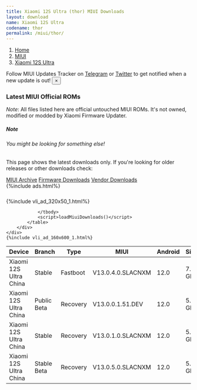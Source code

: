 ```yaml
---
title: Xiaomi 12S Ultra (thor) MIUI Downloads
layout: download
name: Xiaomi 12S Ultra
codename: thor
permalink: /miui/thor/
---
```

<nav aria-label="breadcrumb">
    <ol class="breadcrumb">
        <li class="breadcrumb-item"><a href="/">Home</a></li>
        <li class="breadcrumb-item"><a href="/miui/">MIUI</a></li>
        <li class="breadcrumb-item active" aria-current="page"><a href="/miui/thor/">Xiaomi 12S Ultra</a></li>
    </ol>
</nav>
<div class="alert alert-primary alert-dismissible fade show" role="alert">
    Follow MIUI Updates Tracker on <a href="https://t.me/MIUIUpdatesTracker" class="alert-link">Telegram</a>
     or <a href="https://twitter.com/MiFwUpdater" class="alert-link">Twitter</a> to get notified when a new update is out!
    <button type="button" class="close" data-dismiss="alert" aria-label="Close">
        <span aria-hidden="true">&times;</span>
    </button>
</div>

### Latest MIUI Official ROMs
*Note*: All files listed here are official untouched MIUI ROMs. It's not owned, modified or modded by Xiaomi Firmware Updater.
<div class="card">
  <div class="card-body">
    <h5 class="card-title">Note</h5>
    <h6 class="card-subtitle mb-2 text-muted">You might be looking for something else!</h6>
    <p class="card-text">This page shows the latest downloads only.
     If you're looking for older releases or other downloads check:</p>
    <a href="/archive/miui/thor/" class="card-link">MIUI Archive</a>
    <a href="/firmware/thor/" class="card-link">Firmware Downloads</a>
    <a href="/vendor/thor/" class="card-link">Vendor Downloads</a>
  </div>
</div>
{%include ads.html%}
<div class="row justify-content-center">
    <div class="col-10">
        <div class="table-responsive-md" style="margin-top: 25px;">
            {%include vli_ad_320x50_1.html%}
            <table id="miui" class="display dt-responsive nowrap compact table table-striped table-hover table-sm">
                <thead class="thead-dark">
                    <tr>
                        <th data-ref="device">Device</th>
                        <th data-ref="branch">Branch</th>
                        <th data-ref="type">Type</th>
                        <th data-ref="miui">MIUI</th>
                        <th data-ref="android">Android</th>
                        <th data-ref="size">Size</th>
                        <th data-ref="size">Date</th>
                        <th data-ref="link">Link</th>
                    </tr>
                </thead>
                <tbody>
                <tr><td>Xiaomi 12S Ultra China</td><td>Stable</td><td>Fastboot</td><td>V13.0.4.0.SLACNXM</td><td>12.0</td><td>7.6 GB</td><td>2022-07-08</td><td><a href="/miui/thor/stable/V13.0.4.0.SLACNXM/">Download</a></td></tr>
<tr><td>Xiaomi 12S Ultra China</td><td>Public Beta</td><td>Recovery</td><td>V13.0.0.1.51.DEV</td><td>12.0</td><td>5.6 GB</td><td>2022-07-22</td><td><a href="/miui/thor/public beta/V13.0.0.1.51.DEV/">Download</a></td></tr>
<tr><td>Xiaomi 12S Ultra China</td><td>Stable</td><td>Recovery</td><td>V13.0.1.0.SLACNXM</td><td>12.0</td><td>5.6 GB</td><td>2022-07-05</td><td><a href="/miui/thor/stable/V13.0.1.0.SLACNXM/">Download</a></td></tr>
<tr><td>Xiaomi 12S Ultra China</td><td>Stable Beta</td><td>Recovery</td><td>V13.0.5.0.SLACNXM</td><td>12.0</td><td>5.7 GB</td><td>2022-07-20</td><td><a href="/miui/thor/stable beta/V13.0.5.0.SLACNXM/">Download</a></td></tr>

                </tbody>
                <script>loadMiuiDownloads()</script>
            </table>
        </div>
    </div>
    {%include vli_ad_160x600_1.html%}
</div>
